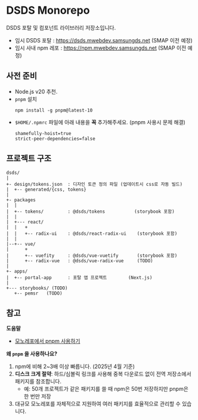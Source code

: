 # DSDS Monorepo

DSDS 포탈 및 컴포넌트 라이브러리 저장소입니다.
- 임시 DSDS 포탈 : https://dsds.mwebdev.samsungds.net (SMAP 이전 예정)
- 임시 사내 npm 레포 : https://npm.mwebdev.samsungds.net (SMAP 이전 예정)

## 사전 준비

- Node.js v20 추천.
- `pnpm` 설치
    ```
    npm install -g pnpm@latest-10
    ```
- `$HOME/.npmrc` 파일에 아래 내용을 **꼭** 추가해주세요. (pnpm 사용시 문제 해결)
    ```
    shamefully-hoist=true
    strict-peer-dependencies=false
    ```

## 프로젝트 구조

```
dsds/
|
+- design/tokens.json  : 디자인 토큰 정의 파일 (업데이트시 css로 자동 빌드)
|  +-- generated/{css, tokens}
|
+- packages
|  |
|  +-- tokens/         : @dsds/tokens           (storybook 포함)
|  |
|  +--- react/
|  |   +
|  |   +-- radix-ui    : @dsds/react-radix-ui    (storybook 포함)
|  |
|--+-- vue/
|      +
|      +-- vuefity     : @dsds/vue-vuetify       (storybook 포함)
|      +-- radix-vue   : @dsds/vue-radix-vue     (TODO)
|
+- apps/
|  +-- portal-app      : 포탈 앱 프로젝트        (Next.js)
|
+--- storybooks/ (TODO)
   +-- pemsr   (TODO)

```

## 참고

**도움말**

- [모노레포에서 pnpm 사용하기](./docs/monorepo-with-pnpm.md)

**왜 `pnpm` 을 사용하나요?**

1. npm에 비해 2~3배 이상 빠릅니다. (2025년 4월 기준)
2. **디스크 크게 절약**: 하드/심볼릭 링크를 사용해 중복 다운로드 없이 전역 저장소에서 패키지를 참조합니다.
   - 예: 50개 프로젝트가 같은 패키지를 쓸 때 npm은 50번 저장하지만 pnpm은 한 번만 저장
3. 대규모 모노레포를 자체적으로 지원하여 여러 패키지를 효율적으로 관리할 수 있습니다.
